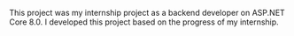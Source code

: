 This project was my internship project as a backend developer on ASP.NET Core 8.0. I developed this project based on the progress of my internship. 
